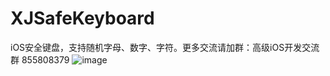 # XJSafeKeyboard
iOS安全键盘，支持随机字母、数字、字符。更多交流请加群：高级iOS开发交流群 855808379
 ![image](https://github.com/xjlove/XJSafeKeyboard/blob/master/QQ20190422-144338-HD.gif)

